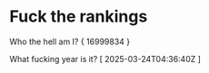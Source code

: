 # Fuck the rankings

Who the hell am I?
{ 16999834 }

What fucking year is it?
[ 2025-03-24T04:36:40Z ]
